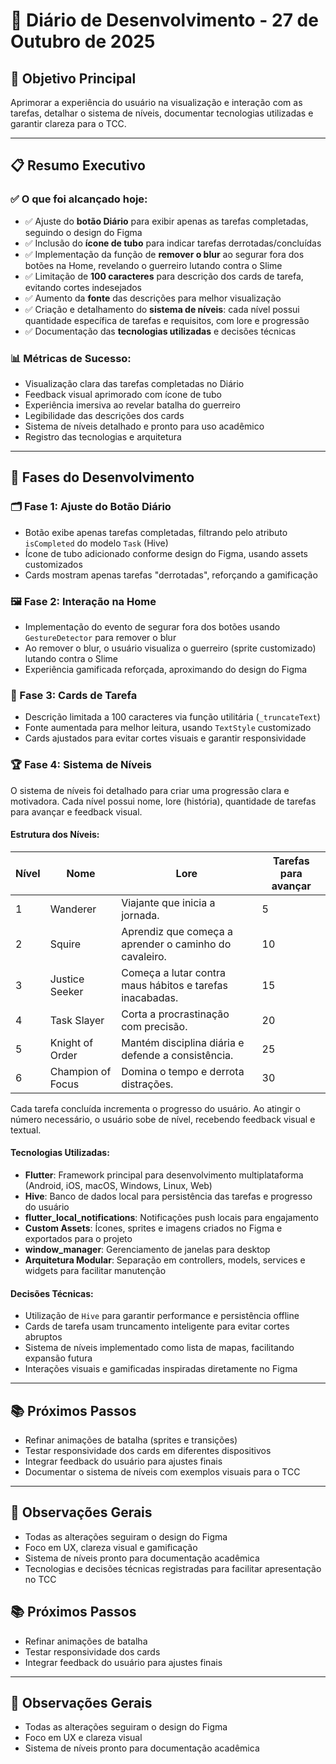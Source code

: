 # 📅 Diário de Desenvolvimento - 27 de Outubro de 2025

## 🎯 **Objetivo Principal**

Aprimorar a experiência do usuário na visualização e interação com as tarefas, detalhar o sistema de níveis, documentar tecnologias utilizadas e garantir clareza para o TCC.

---

## 📋 **Resumo Executivo**

### ✅ **O que foi alcançado hoje:**

- ✅ Ajuste do **botão Diário** para exibir apenas as tarefas completadas, seguindo o design do Figma
- ✅ Inclusão do **ícone de tubo** para indicar tarefas derrotadas/concluídas
- ✅ Implementação da função de **remover o blur** ao segurar fora dos botões na Home, revelando o guerreiro lutando contra o Slime
- ✅ Limitação de **100 caracteres** para descrição dos cards de tarefa, evitando cortes indesejados
- ✅ Aumento da **fonte** das descrições para melhor visualização
- ✅ Criação e detalhamento do **sistema de níveis**: cada nível possui quantidade específica de tarefas e requisitos, com lore e progressão
- ✅ Documentação das **tecnologias utilizadas** e decisões técnicas

### 📊 **Métricas de Sucesso:**

- Visualização clara das tarefas completadas no Diário
- Feedback visual aprimorado com ícone de tubo
- Experiência imersiva ao revelar batalha do guerreiro
- Legibilidade das descrições dos cards
- Sistema de níveis detalhado e pronto para uso acadêmico
- Registro das tecnologias e arquitetura

---

## 🚀 **Fases do Desenvolvimento**

### 🗂️ Fase 1: Ajuste do Botão Diário

- Botão exibe apenas tarefas completadas, filtrando pelo atributo `isCompleted` do modelo `Task` (Hive)
- Ícone de tubo adicionado conforme design do Figma, usando assets customizados
- Cards mostram apenas tarefas "derrotadas", reforçando a gamificação

### 🖼️ Fase 2: Interação na Home

- Implementação do evento de segurar fora dos botões usando `GestureDetector` para remover o blur
- Ao remover o blur, o usuário visualiza o guerreiro (sprite customizado) lutando contra o Slime
- Experiência gamificada reforçada, aproximando do design do Figma

### 📝 Fase 3: Cards de Tarefa

- Descrição limitada a 100 caracteres via função utilitária (`_truncateText`)
- Fonte aumentada para melhor leitura, usando `TextStyle` customizado
- Cards ajustados para evitar cortes visuais e garantir responsividade

### 🏆 Fase 4: Sistema de Níveis

O sistema de níveis foi detalhado para criar uma progressão clara e motivadora. Cada nível possui nome, lore (história), quantidade de tarefas para avançar e feedback visual.

#### Estrutura dos Níveis:

| Nível | Nome              | Lore                                                     | Tarefas para avançar |
| ----- | ----------------- | -------------------------------------------------------- | -------------------- |
| 1     | Wanderer          | Viajante que inicia a jornada.                           | 5                    |
| 2     | Squire            | Aprendiz que começa a aprender o caminho do cavaleiro.   | 10                   |
| 3     | Justice Seeker    | Começa a lutar contra maus hábitos e tarefas inacabadas. | 15                   |
| 4     | Task Slayer       | Corta a procrastinação com precisão.                     | 20                   |
| 5     | Knight of Order   | Mantém disciplina diária e defende a consistência.       | 25                   |
| 6     | Champion of Focus | Domina o tempo e derrota distrações.                     | 30                   |

Cada tarefa concluída incrementa o progresso do usuário. Ao atingir o número necessário, o usuário sobe de nível, recebendo feedback visual e textual.

#### Tecnologias Utilizadas:

- **Flutter**: Framework principal para desenvolvimento multiplataforma (Android, iOS, macOS, Windows, Linux, Web)
- **Hive**: Banco de dados local para persistência das tarefas e progresso do usuário
- **flutter_local_notifications**: Notificações push locais para engajamento
- **Custom Assets**: Ícones, sprites e imagens criados no Figma e exportados para o projeto
- **window_manager**: Gerenciamento de janelas para desktop
- **Arquitetura Modular**: Separação em controllers, models, services e widgets para facilitar manutenção

#### Decisões Técnicas:

- Utilização de `Hive` para garantir performance e persistência offline
- Cards de tarefa usam truncamento inteligente para evitar cortes abruptos
- Sistema de níveis implementado como lista de mapas, facilitando expansão futura
- Interações visuais e gamificadas inspiradas diretamente no Figma

---

## 📚 **Próximos Passos**

- Refinar animações de batalha (sprites e transições)
- Testar responsividade dos cards em diferentes dispositivos
- Integrar feedback do usuário para ajustes finais
- Documentar o sistema de níveis com exemplos visuais para o TCC

---

## 📝 **Observações Gerais**

- Todas as alterações seguiram o design do Figma
- Foco em UX, clareza visual e gamificação
- Sistema de níveis pronto para documentação acadêmica
- Tecnologias e decisões técnicas registradas para facilitar apresentação no TCC

## 📚 **Próximos Passos**

- Refinar animações de batalha
- Testar responsividade dos cards
- Integrar feedback do usuário para ajustes finais

---

## 📝 **Observações Gerais**

- Todas as alterações seguiram o design do Figma
- Foco em UX e clareza visual
- Sistema de níveis pronto para documentação acadêmica
